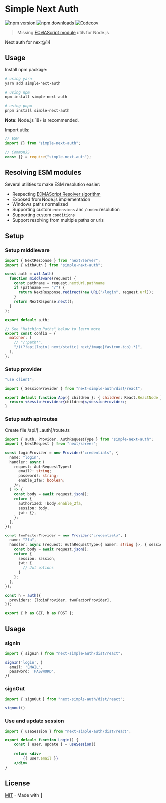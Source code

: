 # Simple Next Auth

[![npm version][npm-version-src]][npm-version-href]
[![npm downloads][npm-downloads-src]][npm-downloads-href]
[![Codecov][codecov-src]][codecov-href]

> Missing [ECMAScript module](https://nodejs.org/api/esm.html) utils for Node.js

Next auth for next@14

## Usage

Install npm package:

```sh
# using yarn
yarn add simple-next-auth

# using npm
npm install simple-next-auth

# using pnpm
pnpm install simple-next-auth
```



**Note:** Node.js 18+ is recommended.

Import utils:

```js
// ESM
import {} from "simple-next-auth";

// CommonJS
const {} = require("simple-next-auth");
```

## Resolving ESM modules

Several utilities to make ESM resolution easier:

- Respecting [ECMAScript Resolver algorithm](https://nodejs.org/dist/latest-v14.x/docs/api/esm.html#esm_resolver_algorithm)
- Exposed from Node.js implementation
- Windows paths normalized
- Supporting custom `extensions` and `/index` resolution
- Supporting custom `conditions`
- Support resolving from multiple paths or urls

## Setup

### Setup middleware

```javascript
import { NextResponse } from "next/server";
import { withAuth } from "simple-next-auth";

const auth = withAuth(
  function middleware(request) {
    const pathname = request.nextUrl.pathname
    if (pathname === "/") {
      return NextResponse.redirect(new URL("/login", request.url));
    }
    return NextResponse.next();
  }
);

export default auth;

// See "Matching Paths" below to learn more
export const config = {
  matcher: [
    // "/:path*",
    "/((?!api|login|_next/static|_next/image|favicon.ico).*)",
  ],
};

```

### Setup provider

```jsx
"use client";

import { SessionProvider } from "next-simple-auth/dist/react";

export default function App({ children }: { children: React.ReactNode }) {
  return <SessionProvider>{children}</SessionProvider>;
}

```

### Setup auth api routes
Create file /api/[...auth]/route.ts
```typescript
import { auth, Provider, AuthRequestType } from "simple-next-auth";
import { NextRequest } from "next/server";

const loginProvider = new Provider("credentials", {
  name: "login",
  handler: async (
    request: AuthRequestType<{
      email?: string;
      password?: string;
      enable_2fa?: boolean;
    }>,
  ) => {
    const body = await request.json();
    return {
      authorized: !body.enable_2fa,
      session: body,
      jwt: {},
    };
  },
});

const twoFactorProvider = new Provider("credentials", {
  name: "2fa",
  handler: async (request: AuthRequestType<{ name?: string }>, { session }) => {
    const body = await request.json();
    return {
      session: session,
      jwt: {
        // Jwt options
      }
    };
  },
});

const h = auth({
  providers: [loginProvider, twoFactorProvider],
});

export { h as GET, h as POST };

```

## Usage

### signIn

```typescript
import { signIn } from "next-simple-auth/dist/react";

signIn('login', {
  email: 'EMAIL',
  password: 'PASSWORD',
})

```

### signOut

```typescript
import { signOut } from "next-simple-auth/dist/react";

signout()

```

### Use and update session

```jsx
import { useSession } from "next-simple-auth/dist/react";

export default function Login() {
    const { user, update } = useSession()
   
    return <div>
        {{ user.email }}
    </div>
}

```


## License

[MIT](./LICENSE) - Made with 💛

<!-- Badges -->

[npm-version-src]: https://img.shields.io/npm/v/simple-next-auth?style=flat&colorA=18181B&colorB=F0DB4F
[npm-version-href]: https://npmjs.com/package/simple-next-auth
[npm-downloads-src]: https://img.shields.io/npm/dm/simple-next-auth?style=flat&colorA=18181B&colorB=F0DB4F
[npm-downloads-href]: https://npmjs.com/package/simple-next-auth
[codecov-src]: https://img.shields.io/codecov/c/gh/unjs/simple-next-auth/main?style=flat&colorA=18181B&colorB=F0DB4F
[codecov-href]: https://codecov.io/gh/unjs/simple-next-auth
